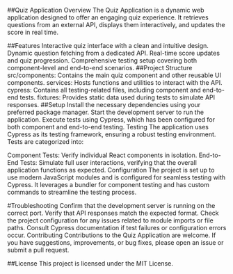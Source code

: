 ##Quiz Application
Overview
The Quiz Application is a dynamic web application designed to offer an engaging quiz experience. It retrieves questions from an external API, displays them interactively, and updates the score in real time.

##Features
Interactive quiz interface with a clean and intuitive design.
Dynamic question fetching from a dedicated API.
Real-time score updates and quiz progression.
Comprehensive testing setup covering both component-level and end-to-end scenarios.
##Project Structure
src/components: Contains the main quiz component and other reusable UI components.
services: Hosts functions and utilities to interact with the API.
cypress: Contains all testing-related files, including component and end-to-end tests.
fixtures: Provides static data used during tests to simulate API responses.
##Setup
Install the necessary dependencies using your preferred package manager.
Start the development server to run the application.
Execute tests using Cypress, which has been configured for both component and end-to-end testing.
Testing
The application uses Cypress as its testing framework, ensuring a robust testing environment. Tests are categorized into:

Component Tests: Verify individual React components in isolation.
End-to-End Tests: Simulate full user interactions, verifying that the overall application functions as expected.
Configuration
The project is set up to use modern JavaScript modules and is configured for seamless testing with Cypress. It leverages a bundler for component testing and has custom commands to streamline the testing process.

#Troubleshooting
Confirm that the development server is running on the correct port.
Verify that API responses match the expected format.
Check the project configuration for any issues related to module imports or file paths.
Consult Cypress documentation if test failures or configuration errors occur.
Contributing
Contributions to the Quiz Application are welcome. If you have suggestions, improvements, or bug fixes, please open an issue or submit a pull request.

##License
This project is licensed under the MIT License.
